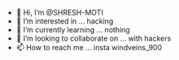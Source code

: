 - 👋 Hi, I’m @SHRESH-MOTI
- 👀 I’m interested in ... hacking
- 🌱 I’m currently learning ... nothing
- 💞️ I’m looking to collaborate on ... with hackers
- 📫 How to reach me ... insta windveins_900

<!---
SHRESH-MOTI/SHRESH-MOTI is a ✨ special ✨ repository because its `README.md` (this file) appears on your GitHub profile.
You can click the Preview link to take a look at your changes.
--->

